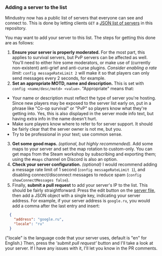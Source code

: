 ### Adding a server to the list

Mindustry now has a public list of servers that everyone can see and connect to. 
This is done by letting clients `GET` a [JSON list of servers](https://github.com/Anuken/Mindustry/blob/master/servers.json) in this repository.

You may want to add your server to this list. The steps for getting this done are as follows:

1. **Ensure your server is properly moderated.** For the most part, this applies to survival servers, but PvP servers can be affected as well.
You'll need to either hire some moderators, or make use of (currently non-existent) anti-grief and anti-curse plugins. 
*Consider enabling a rate limit:* `config messageRateLimit 2` will make it so that players can only send messages every 2 seconds, for example.
2. **Set an appropriate MOTD, name and description.** This is set with `config <name/desc/motd> <value>`. "Appropriate" means that:
  - Your name or description must reflect the type of server you're hosting. 
  Since new players may be exposed to the server list early on, put in a phrase like "Co-op survival" or "PvP" so players know what they're getting into. Yes, this is also displayed in the server mode info text, but having extra info in the name doesn't hurt.
  - Make sure players know where to refer to for server support. It should be fairly clear that the server owner is not me, but you.
  - Try to be professional in your text; use common sense.
3. **Get some good maps.** *(optional, but highly recommended)*. Add some maps to your server and set the map rotation to custom-only. You can get maps from the Steam workshop by subscribing and exporting them; using the `#maps` channel on Discord is also an option.
4. **Check your server configuration.** *(optional)* I would recommend adding a message rate limit of 1 second (`config messageRateLimit 1`), and disabling connect/disconnect messages to reduce spam (`config showConnectMessages false`).
5. Finally, **submit a pull request** to add your server's IP to the list. 
This should be fairly straightforward: Press the edit button on the [server file](https://github.com/Anuken/Mindustry/blob/master/servers.json), then add a JSON object with a single key, indicating your server address.
For example, if your server address is `google.ru`, you would add a comma after the last entry and insert:
```json
  {
    "address": "google.ru",
	"locale": "ru"
  }
```
("locale" is the language code that your server uses, default is "en" for English.)
Then, press the *'submit pull request'* button and I'll take a look at your server. If I have any issues with it, I'll let you know in the PR comments.
